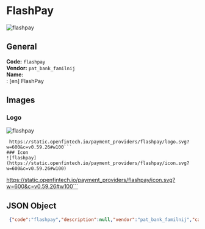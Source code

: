 # FlashPay 
![flashpay](https://static.openfintech.io/payment_providers/flashpay/logo.svg?w=600&c=v0.59.26#w100)  
## General 
**Code:** `flashpay`  
**Vendor:** `pat_bank_familnij`  
**Name:**  
:	[en] FlashPay  
## Images 
### Logo 
![flashpay](https://static.openfintech.io/payment_providers/flashpay/logo.svg?w=600&c=v0.59.26#w100)  
```
 https://static.openfintech.io/payment_providers/flashpay/logo.svg?w=600&c=v0.59.26#w100```  
### Icon 
![flashpay](https://static.openfintech.io/payment_providers/flashpay/icon.svg?w=600&c=v0.59.26#w100)  
```
 https://static.openfintech.io/payment_providers/flashpay/icon.svg?w=600&c=v0.59.26#w100```  
## JSON Object 
```json
 {"code":"flashpay","description":null,"vendor":"pat_bank_familnij","categories":null,"countries":null,"payment_method":null,"payout_method":null,"metadata":null,"name":{"en":"FlashPay"}}```  
